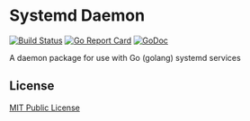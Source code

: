 # Systemd Daemon

[![Build Status](https://github.com/virzz/daemon/workflows/go.yml/badge.svg?branch=main)](https://github.com/virzz/daemon/actions?query=branch%3Amain)
[![Go Report Card](https://goreportcard.com/badge/github.com/virzz/daemon)](https://goreportcard.com/report/github.com/virzz/daemon)
[![GoDoc](https://pkg.go.dev/badge/github.com/virzz/daemon?status.svg)](https://pkg.go.dev/github.com/virzz/daemon?tab=doc)

A daemon package for use with Go (golang) systemd services

## License

[MIT Public License](https://github.com/virzz/daemon/blob/main/LICENSE)

